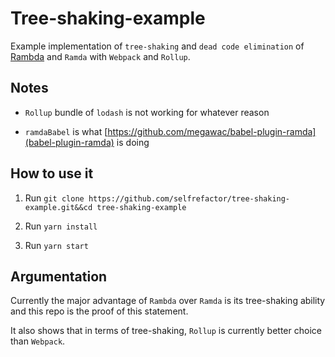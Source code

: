 # Tree-shaking-example

Example implementation of `tree-shaking` and `dead code elimination` of
[Rambda](https://github.com/selfrefactor/rambda) and `Ramda` with `Webpack` and `Rollup`.

## Notes

- `Rollup` bundle of  `lodash` is not working for whatever reason

- `ramdaBabel` is what [https://github.com/megawac/babel-plugin-ramda](babel-plugin-ramda) is doing

## How to use it

1. Run `git clone https://github.com/selfrefactor/tree-shaking-example.git&&cd tree-shaking-example`

2. Run `yarn install`

3. Run `yarn start`

## Argumentation

Currently the major advantage of `Rambda` over `Ramda` is its tree-shaking ability and this repo
is the proof of this statement.

It also shows that in terms of tree-shaking, `Rollup` is currently better choice than `Webpack`.
